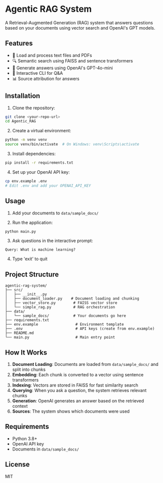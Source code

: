 # Agentic RAG System

A Retrieval-Augmented Generation (RAG) system that answers questions based on your documents using vector search and OpenAI's GPT models.

## Features

- 📄 Load and process text files and PDFs
- 🔍 Semantic search using FAISS and sentence transformers
- 🤖 Generate answers using OpenAI's GPT-4o-mini
- 💬 Interactive CLI for Q&A
- 📊 Source attribution for answers

## Installation

1. Clone the repository:
```bash
git clone <your-repo-url>
cd Agentic_RAG
```

2. Create a virtual environment:
```bash
python -m venv venv
source venv/bin/activate  # On Windows: venv\Scripts\activate
```

3. Install dependencies:
```bash
pip install -r requirements.txt
```

4. Set up your OpenAI API key:
```bash
cp env.example .env
# Edit .env and add your OPENAI_API_KEY
```

## Usage

1. Add your documents to `data/sample_docs/`

2. Run the application:
```bash
python main.py
```

3. Ask questions in the interactive prompt:
```
Query: What is machine learning?
```

4. Type 'exit' to quit

## Project Structure

```
agentic-rag-system/
├── src/
│   ├── __init__.py
│   ├── document_loader.py    # Document loading and chunking
│   ├── vector_store.py        # FAISS vector store
│   └── simple_rag.py          # RAG orchestration
├── data/
│   └── sample_docs/           # Your documents go here
├── requirements.txt
├── env.example                 # Environment template
├── .env                        # API keys (create from env.example)
├── README.md
└── main.py                     # Main entry point
```

## How It Works

1. **Document Loading**: Documents are loaded from `data/sample_docs/` and split into chunks
2. **Embedding**: Each chunk is converted to a vector using sentence transformers
3. **Indexing**: Vectors are stored in FAISS for fast similarity search
4. **Querying**: When you ask a question, the system retrieves relevant chunks
5. **Generation**: OpenAI generates an answer based on the retrieved context
6. **Sources**: The system shows which documents were used

## Requirements

- Python 3.8+
- OpenAI API key
- Documents in `data/sample_docs/`

## License

MIT

